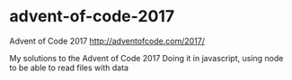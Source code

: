 # advent-of-code-2017
Advent of Code 2017 http://adventofcode.com/2017/

My solutions to the Advent of Code 2017
Doing it in javascript, using node to be able to read files with data
